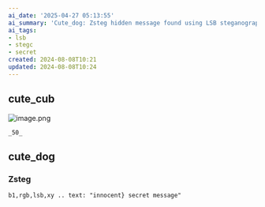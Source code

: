 ```yaml
---
ai_date: '2025-04-27 05:13:55'
ai_summary: 'Cute_dog: Zsteg hidden message found using LSB steganography.'
ai_tags:
- lsb
- stegc
- secret
created: 2024-08-08T10:21
updated: 2024-08-08T10:24
---
```


## cute_cub

![image.png](https://res.cloudinary.com/kumonochisanaka/image/upload/v1723126922/2024/08/35fd1fe811d5375706fdf1655f05f246.png)

```
_50_
```

## cute_dog
### Zsteg

```
b1,rgb,lsb,xy .. text: "innocent} secret message"
```